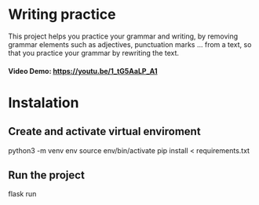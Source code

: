 # Writing practice 

This project helps you practice your grammar and writing, by removing grammar elements such as adjectives, punctuation marks ...
from a text, so that you practice your grammar by rewriting the text.
#### Video Demo: https://youtu.be/1_tG5AaLP_A1

# Instalation 
## Create and activate virtual enviroment 
python3 -m venv env
source env/bin/activate
pip install < requirements.txt 

## Run the project 
flask run 
